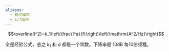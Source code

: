 ```yaml
---
aliases:
  - 粉红噪声
  - 1/f噪声
---
```


$$\overline{i^2}=k_1\left(\frac{I^a}{f}\right)\left(\mathrm{A^2/Hz}\right)$$

全是经验公式，总之 $k_1$ 和 $a$ 都是一个常数。下降率是 $10\mathrm{dB}$ 每10倍频程。
